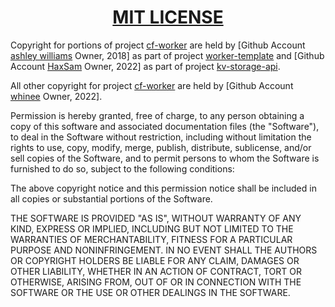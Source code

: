 <h1 align="center" style="font-weight: bold">
    <a target="_blank" href="https://choosealicense.com/licenses/mit/">MIT LICENSE</a>
</h1>

Copyright for portions of project [cf-worker](https://github.com/whinee/cf-worker) are held by [Github Account [ashley williams](https://github.com/[ashleygwilliams) Owner, 2018] as part of project [worker-template](https://github.com/cloudflare/worker-template) and [Github Account [HaxSam](https://github.com/HaxSam) Owner, 2022] as part of project [kv-storage-api](https://github.com/HaxSam/kv-storage-api).

All other copyright for project [cf-worker](https://github.com/whinee/cf-worker) are held by [Github Account [whinee](https://github.com/whinee) Owner, 2022].

Permission is hereby granted, free of charge, to any person obtaining a copy
of this software and associated documentation files (the "Software"), to deal
in the Software without restriction, including without limitation the rights
to use, copy, modify, merge, publish, distribute, sublicense, and/or sell
copies of the Software, and to permit persons to whom the Software is
furnished to do so, subject to the following conditions:

The above copyright notice and this permission notice shall be included in all
copies or substantial portions of the Software.

THE SOFTWARE IS PROVIDED "AS IS", WITHOUT WARRANTY OF ANY KIND, EXPRESS OR
IMPLIED, INCLUDING BUT NOT LIMITED TO THE WARRANTIES OF MERCHANTABILITY,
FITNESS FOR A PARTICULAR PURPOSE AND NONINFRINGEMENT. IN NO EVENT SHALL THE
AUTHORS OR COPYRIGHT HOLDERS BE LIABLE FOR ANY CLAIM, DAMAGES OR OTHER
LIABILITY, WHETHER IN AN ACTION OF CONTRACT, TORT OR OTHERWISE, ARISING FROM,
OUT OF OR IN CONNECTION WITH THE SOFTWARE OR THE USE OR OTHER DEALINGS IN THE
SOFTWARE.
